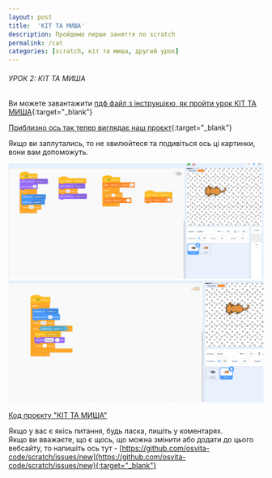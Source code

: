 ```yaml
---
layout: post
title:  'КІТ ТА МИША'
description: Пройдемо перше заняття по scratch
permalink: /cat
categories: [scratch, кіт та миша, другий урок]
---
```


###### УРОК 2: КІТ ТА МИША
  
Ви можете завантажити [пдф файл з інструкцією, як пройти урок КІТ ТА МИША](https://osvita-code.github.io/scratch/pdf/2.pdf){:target="_blank"}   

[Приблизно ось так тепер виглядає наш проєкт](https://osvita-code.github.io/scratch/html/2.html){:target="_blank"}     

Якщо ви заплутались, то не хвилюйтеся та подивіться ось ці картинки, вони вам допоможуть.

![герберт](./images/2/герберт.png)
![фелікс](./images/2/фелікс.png)         

[Код проєкту "КІТ ТА МИША"](https://scratch.mit.edu/projects/348008133)

Якщо у вас є якісь питання, будь ласка, пишіть у коментарях.            
Якщо ви вважаєте, що є щось, що можна змінити або додати до цього вебсайту, то напишіть ось тут - [https://github.com/osvita-code/scratch/issues/new](https://github.com/osvita-code/scratch/issues/new){:target="_blank"}
